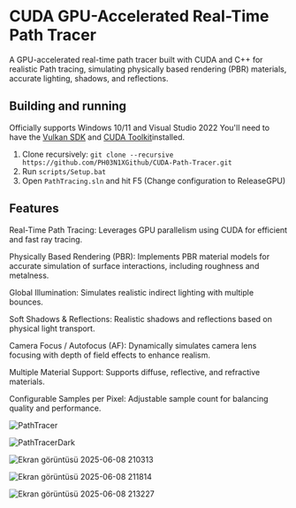 # CUDA GPU-Accelerated Real-Time Path Tracer

A GPU-accelerated real-time path tracer built with CUDA and C++ for realistic Path tracing, simulating physically based rendering (PBR) materials, accurate lighting, shadows, and reflections.

## Building and running
Officially supports Windows 10/11 and Visual Studio 2022 You'll need to have the [Vulkan SDK](https://vulkan.lunarg.com/) and [CUDA Toolkit](https://developer.nvidia.com/cuda-toolkit)installed.

1. Clone recursively: `git clone --recursive https://github.com/PH03N1XGithub/CUDA-Path-Tracer.git`
2. Run `scripts/Setup.bat`
3. Open `PathTracing.sln` and hit F5 (Change configuration to ReleaseGPU)

## Features
Real-Time Path Tracing: Leverages GPU parallelism using CUDA for efficient and fast ray tracing.

Physically Based Rendering (PBR): Implements PBR material models for accurate simulation of surface interactions, including roughness and metalness.

Global Illumination: Simulates realistic indirect lighting with multiple bounces.

Soft Shadows & Reflections: Realistic shadows and reflections based on physical light transport.

Camera Focus / Autofocus (AF): Dynamically simulates camera lens focusing with depth of field effects to enhance realism.

Multiple Material Support: Supports diffuse, reflective, and refractive materials.

Configurable Samples per Pixel: Adjustable sample count for balancing quality and performance.

![PathTracer](https://github.com/user-attachments/assets/9ac7d68b-6ed7-4a8a-aefd-da76999d7b0e)

![PathTracerDark](https://github.com/user-attachments/assets/e6a5fe13-9282-4e7b-934c-f7c32d66389c)

![Ekran görüntüsü 2025-06-08 210313](https://github.com/user-attachments/assets/49a1c3aa-196a-47df-bf28-1918268c6fad)

![Ekran görüntüsü 2025-06-08 211814](https://github.com/user-attachments/assets/7bac634b-78ee-4f37-b11b-c1258a95b981)

![Ekran görüntüsü 2025-06-08 213227](https://github.com/user-attachments/assets/7a17145b-980d-48ad-8dca-cafb1c9d50f6)
